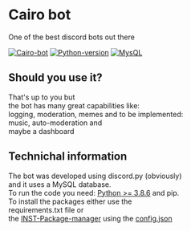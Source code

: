 

# Cairo bot

One of the best discord bots out there

[![Cairo-bot](https://github.com/Aquhx-Development/Aquhx-bot/actions/workflows/Aquhx.yml/badge.svg)](https://github.com/Aquhx-Development/Aquhx-bot/actions/workflows/Cairo.yml)
[![Python-version](https://img.shields.io/badge/Python-3.8.7-blue?style=flat-square)](https://python.org/downloads)
[![MysQL](https://img.shields.io/badge/MySQL-10.2-blue?style=flat-square)](https://mariadb.org/)

## Should you use it?

That\'s up to you but\
the bot has many great capabilities like:\
logging, moderation, memes and to be implemented:\
music, auto-moderation and\
maybe a dashboard

## Technichal information

The bot was developed using discord.py (obviously)\
and it uses a MySQL database.\
To run the code you need: [Python \>=
3.8.6](https://python.org/downloads) and pip.\
To install the packages either use the\
requirements.txt file or\
the [INST-Package-manager](https://abdulh.xyz/apps) using the
[config.json](https://github.com/Aquhx-Development/Aquhx-bot/blob/main/lib/config/config.json)